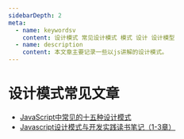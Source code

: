```yaml
---
sidebarDepth: 2
meta:
  - name: keywordsv
    content: 设计模式 常见设计模式 模式 设计 设计模型
  - name: description
    content: 本文章主要记录一些以js讲解的设计模式。
---
```


# 设计模式常见文章


- [JavaScript中常见的十五种设计模式](https://www.cnblogs.com/imwtr/p/9451129.html#o9)
- [Javascript设计模式与开发实践读书笔记（1-3章）](https://www.cnblogs.com/elexiang/p/4803259.html) 